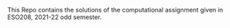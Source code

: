 This Repo contains the solutions of the computational assignment given in ESO208, 2021-22 odd semester.
